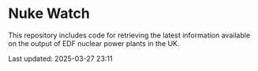 # Nuke Watch

This repository includes code for retrieving the latest information available on the output of EDF nuclear power plants in the UK.

Last updated: 2025-03-27 23:11